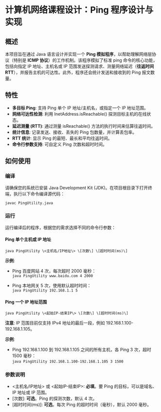 # 计算机网络课程设计：Ping 程序设计与实现

## **概述**

本项目旨在通过 Java 语言设计并实现一个 **Ping 模拟程序**，以帮助理解网络层协议（特别是 **ICMP 协议**）的工作机制。该程序模拟了标准 ping 命令的核心功能，包括向指定 IP 地址、主机名或 IP 范围发送探测请求、测量网络延迟（**往返时间 RTT**），并报告主机的可达性。此外，程序还会统计发送和接收到的 Ping 报文数量。




## **特性**

* **多目标 Ping**: 支持 Ping 单个 IP 地址/主机名，或指定一个 IP 地址范围。  
* **网络可达性检测**: 利用 InetAddress.isReachable() 探测目标主机的在线状态。  
* **延迟测量 (RTT)**: 通过测量 isReachable() 方法的执行时间来估算往返时间。  
* **统计信息**: 记录发送、接收、丢失的 Ping 包数量，并计算丢包率。  
* **RTT 统计**: 显示 Ping 的最短、最长和平均往返时间。  
* **命令行参数支持**: 可自定义 Ping 次数和超时时间。



## **如何使用**

### **编译**

请确保您的系统已安装 Java Development Kit (JDK)。在项目根目录下打开终端，执行以下命令编译源代码：

`javac PingUtility.java`

### **运行**

运行编译后的程序，根据您的需求选择不同的命令行参数：

#### **Ping 单个主机或 IP 地址**

`java PingUtility \<主机名/IP地址\> \[次数\] \[超时时间(ms)\]`

**示例**:

* Ping 百度网站 4 次，每次超时 2000 毫秒：  
`java PingUtility www.baidu.com 4 2000`

* Ping 本地网关 5 次，使用默认超时时间：  
`java PingUtility 192.168.1.1 5`

#### **Ping 一个 IP 地址范围**

`java PingUtility \<起始IP-结束IP\> \[次数\] \[超时时间(ms)\]`


**注意**: IP 范围目前仅支持 IPv4 地址的最后一段，例如 192.168.1.100-192.168.1.105。

**示例**:

* Ping 192.168.1.100 到 192.168.1.105 之间的所有主机，各 Ping 3 次，超时 1500 毫秒：  
`java PingUtility 192.168.1.100-192.168.1.105 3 1500`

### **参数说明**

* \<主机名/IP地址\> 或 \<起始IP-结束IP\>: **必填**。要 Ping 的目标，可以是域名、IP 地址或 IP 范围。  
* \[次数\]: **可选**。Ping 的探测次数，默认 4 次。  
* \[超时时间(ms)\]: **可选**。每次 Ping 的超时时间（毫秒），默认 2000 毫秒。
